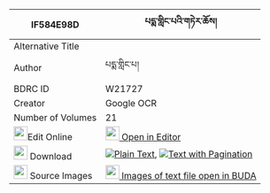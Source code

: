 |IF584E98D|པདྨ་གླིང་པའི་གཏེར་ཆོས། 
| --- | --- 
|Alternative Title |
|Author| པདྨ་གླིང་པ།
|BDRC ID | W21727
|Creator | Google OCR
|Number of Volumes| 21
|<img width="25" src="https://img.icons8.com/color/25/000000/edit-property.png">Edit Online| [<img width="25" src="https://avatars.githubusercontent.com/u/45091458?s=200&v=4"> Open in Editor](http://editor.openpecha.org/IF584E98D)
|<img width="25" src="https://img.icons8.com/fluent/48/000000/download-2.png"/>  Download | [![](https://img.icons8.com/color/20/000000/txt.png)Plain Text](https://github.com/Openpecha/IF584E98D/releases/download/v2/pema_lingpa_i_tercho_plain_IF584E98D.zip), [![](https://img.icons8.com/color/20/000000/txt.png)Text with Pagination](https://github.com/Openpecha/IF584E98D/releases/download/v2/pema_lingpa_i_tercho_pages_IF584E98D.zip)
|<img width="25" src="https://img.icons8.com/plasticine/100/000000/pictures-folder.png"/>  Source Images | [<img width="25" src="https://library.bdrc.io/icons/BUDA-small.svg"> Images of text file open in BUDA](https://library.bdrc.io/show/bdr:W21727)